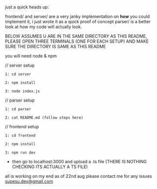 just a quick heads up:

frontend/ and server/ are a very janky implementation on **how** you could implement it, i just wrote it as a quick proof of concept
parser/ is a better look at how my code will actually look.

BELOW ASSUMES U ARE IN THE SAME DIRECTORY AS THIS README, PLEASE OPEN THREE TERMINALS (ONE FOR EACH SETUP) AND MAKE SURE THE DIRECTORY IS SAME AS THIS README

you will need node & npm

// server setup
```
1: cd server

2: npm install

3: node index.js
```

// parser setup
```
1: cd parser

2: cat README.md (follow steps here)
```

// frontend setup
```
1: cd frontend

2: npm install

3: npm run dev
```

- then go to localhost:3000 and upload a .ts file (THERE IS NOTHING CHECKING ITS ACTUALLY A TS FILE)

all is working on my end as of 22nd aug
please contact me for any issues supesu.dev@gmail.com